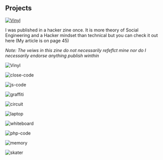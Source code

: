 ## Projects
[![Vinyl](assets\images\lain.JPG)](assets\images\lainzine03.pdf) 


I was published in a hacker zine once. It is more theory of Social Engineering and a Hacker mindset than technical but you can check it out here (My article is on page 45)

_Note: The veiws in this zine do not necessarily refeflct mine nor do I necessarily endorse anything publish winthin_

![Vinyl](assets\images\picography-vinyl-record-768x511.jpg) 

![close-code](assets\images\picography-closeup-code-screen-small-768x512.jpg)

![js-code](assets\images\picography-code-javascript-editor-small-768x512.jpg)

![graffiti](assets\images\picography-graffiti-wall-art-sm-1-768x525.jpg)

![circuit](assets\images\picography-green-computer-circuit-board-768x490.jpg)

![laptop](assets\images\picography-laptop-code-notepad-mobile-small-1-768x512.jpg)

![whiteboard](assets\images\picography-man-writing-whiteboard-small-1-768x512.jpg)

![php-code](assets\images\picography-php-code-small-768x512.jpg)

![memory](assets\images\picography-single-memory-chip-768x513.jpg)

![skater](assets\images\picography-southbank-skater-graffitti-tom-eversley-small-768x512.jpg)


